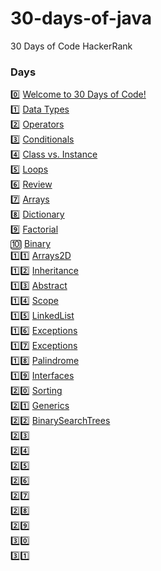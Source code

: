 # 30-days-of-java
30 Days of Code HackerRank

### Days

0️⃣ [Welcome to 30 Days of Code!](https://github.com/caioantoniodev/30-days-of-java/tree/main/src/com/thirtydaysofthejava/day0) <br />
1️⃣ [Data Types](https://github.com/caioantoniodev/30-days-of-java/tree/main/src/com/thirtydaysofthejava/day1) <br />
2️⃣ [Operators](https://github.com/caioantoniodev/30-days-of-java/tree/main/src/com/thirtydaysofthejava/day2) <br />
3️⃣ [Conditionals](https://github.com/caioantoniodev/30-days-of-java/tree/main/src/com/thirtydaysofthejava/day3) <br />
4️⃣ [Class vs. Instance](https://github.com/caioantoniodev/30-days-of-java/tree/main/src/com/thirtydaysofthejava/day4) <br />
5️⃣ [Loops](https://github.com/caioantoniodev/30-days-of-java/tree/main/src/com/thirtydaysofthejava/day5) <br />
6️⃣ [Review](https://github.com/caioantoniodev/30-days-of-java/tree/main/src/com/thirtydaysofthejava/day6) <br />
7️⃣ [Arrays](https://github.com/caioantoniodev/30-days-of-java/tree/main/src/com/thirtydaysofthejava/day7) <br />
8️⃣ [Dictionary](https://github.com/caioantoniodev/30-days-of-java/tree/main/src/com/thirtydaysofthejava/day8) <br />
9️⃣ [Factorial](https://github.com/caioantoniodev/30-days-of-java/tree/main/src/com/thirtydaysofthejava/day9) <br />
🔟 [Binary](https://github.com/caioantoniodev/30-days-of-java/tree/main/src/com/thirtydaysofthejava/day10) <br />
1️⃣1️⃣ [Arrays2D](https://github.com/caioantoniodev/30-days-of-java/tree/main/src/com/thirtydaysofthejava/day11) <br />
1️⃣2️⃣ [Inheritance](https://github.com/caioantoniodev/30-days-of-java/tree/main/src/com/thirtydaysofthejava/day12) <br />
1️⃣3️⃣ [Abstract](https://github.com/caioantoniodev/30-days-of-java/tree/main/src/com/thirtydaysofthejava/day13) <br />
1️⃣4️⃣ [Scope](https://github.com/caioantoniodev/30-days-of-java/tree/main/src/com/thirtydaysofthejava/day14) <br />
1️⃣5️⃣ [LinkedList](https://github.com/caioantoniodev/30-days-of-java/tree/main/src/com/thirtydaysofthejava/day15) <br />
1️⃣6️⃣ [Exceptions](https://github.com/caioantoniodev/30-days-of-java/tree/main/src/com/thirtydaysofthejava/day16) <br />
1️⃣7️⃣ [Exceptions](https://github.com/caioantoniodev/30-days-of-java/tree/main/src/com/thirtydaysofthejava/day17) <br />
1️⃣8️⃣ [Palindrome](https://github.com/caioantoniodev/30-days-of-java/tree/main/src/com/thirtydaysofthejava/day18) <br />
1️⃣9️⃣ [Interfaces](https://github.com/caioantoniodev/30-days-of-java/tree/main/src/com/thirtydaysofthejava/day19) <br />
2️⃣0️⃣ [Sorting](https://github.com/caioantoniodev/30-days-of-java/tree/main/src/com/thirtydaysofthejava/day20) <br />
2️⃣1️⃣ [Generics](https://github.com/caioantoniodev/30-days-of-java/tree/main/src/com/thirtydaysofthejava/day21) <br />
2️⃣2️⃣ [BinarySearchTrees](https://github.com/caioantoniodev/30-days-of-java/tree/main/src/com/thirtydaysofthejava/day22) <br />
2️⃣3️⃣ <br />
2️⃣4️⃣ <br />
2️⃣5️⃣ <br />
2️⃣6️⃣ <br />
2️⃣7️⃣ <br />
2️⃣8️⃣ <br />
2️⃣9️⃣ <br />
3️⃣0️⃣ <br />
3️⃣1️⃣ <br />
